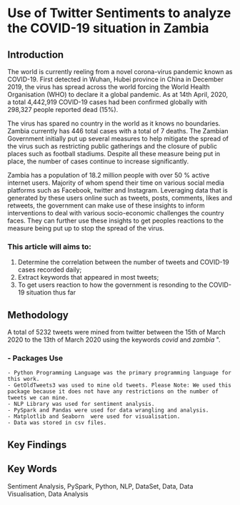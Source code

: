 # Use of  Twitter Sentiments to analyze the COVID-19 situation in Zambia

## Introduction
The world is currently reeling from a novel corona-virus pandemic known as COVID-19. First detected in Wuhan, Hubei province in China in December 2019, the virus has spread across the world forcing the World Health Organisation (WHO) to declare it a global pandemic. As at 14th April, 2020, a total 4,442,919 COVID-19 cases had been confirmed globally with 298,327 people reported dead (15%). 

The virus has spared no country in the world as it knows no boundaries. Zambia currently has 446 total cases with a total of 7 deaths. The Zambian Government initially put up several measures to help mitigate the spread of the virus such as restricting public gatherings and the closure of public places such as football stadiums. Despite all these measure being put in place, the number of cases continue to increase significantly. 

Zambia has a population of 18.2 million people with over 50 % active internet users. Majority of whom spend their time on various social media platforms such as Facebook, twitter and Instagram. Leveraging data that is generated by these users online such as tweets, posts, comments, likes and retweets, the government can make use of these insights to inform interventions to deal with various socio-economic challenges the country faces. They can further use these insights to get peoples reactions to the measure being put up to stop the spread of the virus.
 
 ### This article will aims to:
  1) Determine the correlation between the number of tweets and COVID-19 cases recorded daily; 
  2) Extract keywords that appeared in most tweets;
  3) To get users reaction to how the government is resonding to the COVID-19 situation thus far
 
## Methodology
A total of 5232 tweets were mined from twitter between the 15th of March 2020 to the 13th of March 2020 using the keywords <em> covid </em> and <em> zambia </em>".

### - Packages Use
    - Python Programming Language was the primary programming language for this work.
    - GetOldTweets3 was used to mine old tweets. Please Note: We used this package because it does not have any restrictions on the number of tweets we can mine. 
    - NLP Library was used for sentiment analysis.
    - PySpark and Pandas were used for data wrangling and analysis.
    - Matplotlib and Seaborn  were used for visualisation.
    - Data was stored in csv files.
    
## Key Findings


## Key Words
Sentiment Analysis, PySpark, Python, NLP, DataSet, Data, Data Visualisation, Data Analysis